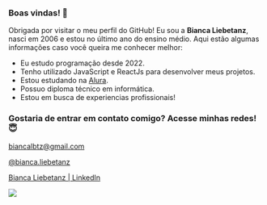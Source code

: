 ### Boas vindas! 💖

Obrigada por visitar o meu perfil do GitHub! Eu sou a **Bianca Liebetanz**, nasci em 2006 e estou no último ano do ensino médio. Aqui estão algumas informações caso você queira me conhecer melhor:

- Eu estudo programação desde 2022.
- Tenho utilizado JavaScript e ReactJs para desenvolver meus projetos.
- Estou estudando na [Alura](https://www.alura.com.br).
- Possuo diploma técnico em informática.
- Estou em busca de experiencias profissionais!

### Gostaria de entrar em contato comigo? Acesse minhas redes! 😇

biancalbtz@gmail.com 

[@bianca.liebetanz](https://www.instagram.com/bianca.liebetanz?igsh=ZjBidXlwZDk0d21x)

[Bianca Liebetanz | LinkedIn](www.linkedin.com/in/bianca-liebetanz)

![](https://media1.tenor.com/m/GOabrbLMl4AAAAAd/plink-cat-plink.gif)
